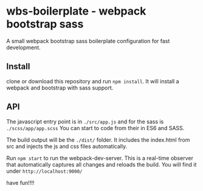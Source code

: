 # wbs-boilerplate - webpack bootstrap sass

A small webpack bootstrap sass boilerplate configuration for fast development.

## Install

clone or download this repository and run `npm install`.
It will install a webpack and bootstrap with sass support.

## API

The javascript entry point is in `./src/app.js` and for the sass is `./scss/app/app.scss` 
You can start to code from their in ES6 and SASS.

The build output will be the `./dist/` folder. 
It includes the index.html from src and injects the js and css files automatically. 

Run `npm start` to run the webpack-dev-server. 
This is a real-time observer that automatically captures all changes and reloads the build.
You will find it under `http://localhost:9000/`

have fun!!!!
